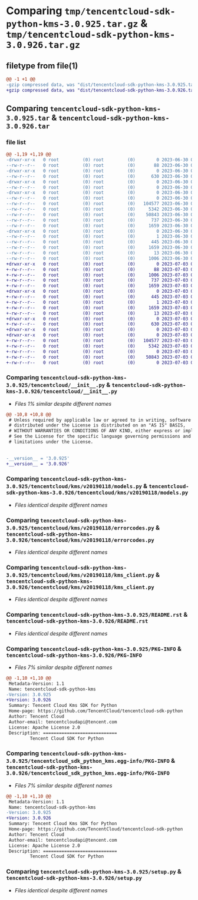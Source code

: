 # Comparing `tmp/tencentcloud-sdk-python-kms-3.0.925.tar.gz` & `tmp/tencentcloud-sdk-python-kms-3.0.926.tar.gz`

## filetype from file(1)

```diff
@@ -1 +1 @@
-gzip compressed data, was "dist/tencentcloud-sdk-python-kms-3.0.925.tar", last modified: Fri Jun 30 02:16:51 2023, max compression
+gzip compressed data, was "dist/tencentcloud-sdk-python-kms-3.0.926.tar", last modified: Mon Jul  3 00:29:27 2023, max compression
```

## Comparing `tencentcloud-sdk-python-kms-3.0.925.tar` & `tencentcloud-sdk-python-kms-3.0.926.tar`

### file list

```diff
@@ -1,19 +1,19 @@
-drwxr-xr-x   0 root         (0) root         (0)        0 2023-06-30 02:16:51.000000 tencentcloud-sdk-python-kms-3.0.925/
--rw-r--r--   0 root         (0) root         (0)       88 2023-06-30 02:16:51.000000 tencentcloud-sdk-python-kms-3.0.925/setup.cfg
-drwxr-xr-x   0 root         (0) root         (0)        0 2023-06-30 02:16:51.000000 tencentcloud-sdk-python-kms-3.0.925/tencentcloud/
--rw-r--r--   0 root         (0) root         (0)      630 2023-06-30 02:16:51.000000 tencentcloud-sdk-python-kms-3.0.925/tencentcloud/__init__.py
-drwxr-xr-x   0 root         (0) root         (0)        0 2023-06-30 02:16:51.000000 tencentcloud-sdk-python-kms-3.0.925/tencentcloud/kms/
--rw-r--r--   0 root         (0) root         (0)        0 2023-06-30 02:16:51.000000 tencentcloud-sdk-python-kms-3.0.925/tencentcloud/kms/__init__.py
-drwxr-xr-x   0 root         (0) root         (0)        0 2023-06-30 02:16:51.000000 tencentcloud-sdk-python-kms-3.0.925/tencentcloud/kms/v20190118/
--rw-r--r--   0 root         (0) root         (0)        0 2023-06-30 02:16:51.000000 tencentcloud-sdk-python-kms-3.0.925/tencentcloud/kms/v20190118/__init__.py
--rw-r--r--   0 root         (0) root         (0)   104577 2023-06-30 02:16:51.000000 tencentcloud-sdk-python-kms-3.0.925/tencentcloud/kms/v20190118/models.py
--rw-r--r--   0 root         (0) root         (0)     5342 2023-06-30 02:16:51.000000 tencentcloud-sdk-python-kms-3.0.925/tencentcloud/kms/v20190118/errorcodes.py
--rw-r--r--   0 root         (0) root         (0)    50843 2023-06-30 02:16:51.000000 tencentcloud-sdk-python-kms-3.0.925/tencentcloud/kms/v20190118/kms_client.py
--rw-r--r--   0 root         (0) root         (0)      737 2023-06-30 02:16:51.000000 tencentcloud-sdk-python-kms-3.0.925/README.rst
--rw-r--r--   0 root         (0) root         (0)     1659 2023-06-30 02:16:51.000000 tencentcloud-sdk-python-kms-3.0.925/PKG-INFO
-drwxr-xr-x   0 root         (0) root         (0)        0 2023-06-30 02:16:51.000000 tencentcloud-sdk-python-kms-3.0.925/tencentcloud_sdk_python_kms.egg-info/
--rw-r--r--   0 root         (0) root         (0)        1 2023-06-30 02:16:51.000000 tencentcloud-sdk-python-kms-3.0.925/tencentcloud_sdk_python_kms.egg-info/dependency_links.txt
--rw-r--r--   0 root         (0) root         (0)      445 2023-06-30 02:16:51.000000 tencentcloud-sdk-python-kms-3.0.925/tencentcloud_sdk_python_kms.egg-info/SOURCES.txt
--rw-r--r--   0 root         (0) root         (0)     1659 2023-06-30 02:16:51.000000 tencentcloud-sdk-python-kms-3.0.925/tencentcloud_sdk_python_kms.egg-info/PKG-INFO
--rw-r--r--   0 root         (0) root         (0)       13 2023-06-30 02:16:51.000000 tencentcloud-sdk-python-kms-3.0.925/tencentcloud_sdk_python_kms.egg-info/top_level.txt
--rw-r--r--   0 root         (0) root         (0)     1006 2023-06-30 02:16:51.000000 tencentcloud-sdk-python-kms-3.0.925/setup.py
+drwxr-xr-x   0 root         (0) root         (0)        0 2023-07-03 00:29:27.000000 tencentcloud-sdk-python-kms-3.0.926/
+-rw-r--r--   0 root         (0) root         (0)       88 2023-07-03 00:29:27.000000 tencentcloud-sdk-python-kms-3.0.926/setup.cfg
+-rw-r--r--   0 root         (0) root         (0)     1006 2023-07-03 00:29:27.000000 tencentcloud-sdk-python-kms-3.0.926/setup.py
+-rw-r--r--   0 root         (0) root         (0)      737 2023-07-03 00:29:27.000000 tencentcloud-sdk-python-kms-3.0.926/README.rst
+-rw-r--r--   0 root         (0) root         (0)     1659 2023-07-03 00:29:27.000000 tencentcloud-sdk-python-kms-3.0.926/PKG-INFO
+drwxr-xr-x   0 root         (0) root         (0)        0 2023-07-03 00:29:27.000000 tencentcloud-sdk-python-kms-3.0.926/tencentcloud_sdk_python_kms.egg-info/
+-rw-r--r--   0 root         (0) root         (0)      445 2023-07-03 00:29:27.000000 tencentcloud-sdk-python-kms-3.0.926/tencentcloud_sdk_python_kms.egg-info/SOURCES.txt
+-rw-r--r--   0 root         (0) root         (0)        1 2023-07-03 00:29:27.000000 tencentcloud-sdk-python-kms-3.0.926/tencentcloud_sdk_python_kms.egg-info/dependency_links.txt
+-rw-r--r--   0 root         (0) root         (0)     1659 2023-07-03 00:29:27.000000 tencentcloud-sdk-python-kms-3.0.926/tencentcloud_sdk_python_kms.egg-info/PKG-INFO
+-rw-r--r--   0 root         (0) root         (0)       13 2023-07-03 00:29:27.000000 tencentcloud-sdk-python-kms-3.0.926/tencentcloud_sdk_python_kms.egg-info/top_level.txt
+drwxr-xr-x   0 root         (0) root         (0)        0 2023-07-03 00:29:27.000000 tencentcloud-sdk-python-kms-3.0.926/tencentcloud/
+-rw-r--r--   0 root         (0) root         (0)      630 2023-07-03 00:29:27.000000 tencentcloud-sdk-python-kms-3.0.926/tencentcloud/__init__.py
+drwxr-xr-x   0 root         (0) root         (0)        0 2023-07-03 00:29:27.000000 tencentcloud-sdk-python-kms-3.0.926/tencentcloud/kms/
+drwxr-xr-x   0 root         (0) root         (0)        0 2023-07-03 00:29:27.000000 tencentcloud-sdk-python-kms-3.0.926/tencentcloud/kms/v20190118/
+-rw-r--r--   0 root         (0) root         (0)   104577 2023-07-03 00:29:27.000000 tencentcloud-sdk-python-kms-3.0.926/tencentcloud/kms/v20190118/models.py
+-rw-r--r--   0 root         (0) root         (0)     5342 2023-07-03 00:29:27.000000 tencentcloud-sdk-python-kms-3.0.926/tencentcloud/kms/v20190118/errorcodes.py
+-rw-r--r--   0 root         (0) root         (0)        0 2023-07-03 00:29:27.000000 tencentcloud-sdk-python-kms-3.0.926/tencentcloud/kms/v20190118/__init__.py
+-rw-r--r--   0 root         (0) root         (0)    50843 2023-07-03 00:29:27.000000 tencentcloud-sdk-python-kms-3.0.926/tencentcloud/kms/v20190118/kms_client.py
+-rw-r--r--   0 root         (0) root         (0)        0 2023-07-03 00:29:27.000000 tencentcloud-sdk-python-kms-3.0.926/tencentcloud/kms/__init__.py
```

### Comparing `tencentcloud-sdk-python-kms-3.0.925/tencentcloud/__init__.py` & `tencentcloud-sdk-python-kms-3.0.926/tencentcloud/__init__.py`

 * *Files 1% similar despite different names*

```diff
@@ -10,8 +10,8 @@
 # Unless required by applicable law or agreed to in writing, software
 # distributed under the License is distributed on an "AS IS" BASIS,
 # WITHOUT WARRANTIES OR CONDITIONS OF ANY KIND, either express or implied.
 # See the License for the specific language governing permissions and
 # limitations under the License.
 
 
-__version__ = '3.0.925'
+__version__ = '3.0.926'
```

### Comparing `tencentcloud-sdk-python-kms-3.0.925/tencentcloud/kms/v20190118/models.py` & `tencentcloud-sdk-python-kms-3.0.926/tencentcloud/kms/v20190118/models.py`

 * *Files identical despite different names*

### Comparing `tencentcloud-sdk-python-kms-3.0.925/tencentcloud/kms/v20190118/errorcodes.py` & `tencentcloud-sdk-python-kms-3.0.926/tencentcloud/kms/v20190118/errorcodes.py`

 * *Files identical despite different names*

### Comparing `tencentcloud-sdk-python-kms-3.0.925/tencentcloud/kms/v20190118/kms_client.py` & `tencentcloud-sdk-python-kms-3.0.926/tencentcloud/kms/v20190118/kms_client.py`

 * *Files identical despite different names*

### Comparing `tencentcloud-sdk-python-kms-3.0.925/README.rst` & `tencentcloud-sdk-python-kms-3.0.926/README.rst`

 * *Files identical despite different names*

### Comparing `tencentcloud-sdk-python-kms-3.0.925/PKG-INFO` & `tencentcloud-sdk-python-kms-3.0.926/PKG-INFO`

 * *Files 7% similar despite different names*

```diff
@@ -1,10 +1,10 @@
 Metadata-Version: 1.1
 Name: tencentcloud-sdk-python-kms
-Version: 3.0.925
+Version: 3.0.926
 Summary: Tencent Cloud Kms SDK for Python
 Home-page: https://github.com/TencentCloud/tencentcloud-sdk-python
 Author: Tencent Cloud
 Author-email: tencentcloudapi@tencent.com
 License: Apache License 2.0
 Description: ============================
         Tencent Cloud SDK for Python
```

### Comparing `tencentcloud-sdk-python-kms-3.0.925/tencentcloud_sdk_python_kms.egg-info/PKG-INFO` & `tencentcloud-sdk-python-kms-3.0.926/tencentcloud_sdk_python_kms.egg-info/PKG-INFO`

 * *Files 7% similar despite different names*

```diff
@@ -1,10 +1,10 @@
 Metadata-Version: 1.1
 Name: tencentcloud-sdk-python-kms
-Version: 3.0.925
+Version: 3.0.926
 Summary: Tencent Cloud Kms SDK for Python
 Home-page: https://github.com/TencentCloud/tencentcloud-sdk-python
 Author: Tencent Cloud
 Author-email: tencentcloudapi@tencent.com
 License: Apache License 2.0
 Description: ============================
         Tencent Cloud SDK for Python
```

### Comparing `tencentcloud-sdk-python-kms-3.0.925/setup.py` & `tencentcloud-sdk-python-kms-3.0.926/setup.py`

 * *Files identical despite different names*

